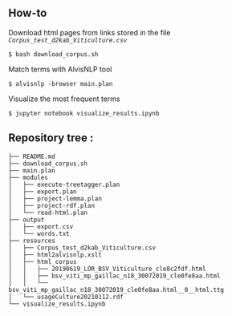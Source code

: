 ## How-to

Download html pages from links stored in the file *`Corpus_test_d2kab_Viticulture.csv`*
```
$ bash download_corpus.sh 
```

Match terms with AlvisNLP tool
```
$ alvisnlp -browser main.plan
```

Visualize the most frequent terms
```
$ jupyter notebook visualize_results.ipynb
```

## Repository tree :
```
├── README.md
├── download_corpus.sh
├── main.plan
├── modules
│   ├── execute-treetagger.plan
│   ├── export.plan
│   ├── project-lemma.plan
│   ├── project-rdf.plan
│   └── read-html.plan
├── output
│   ├── export.csv
│   └── words.txt
├── resources
│   ├── Corpus_test_d2kab_Viticulture.csv
│   ├── html2alvisnlp.xslt
│   ├── html_corpus
│   │   ├── 20190619_LOR_BSV_Viticulture_cle8c2fdf.html
│   │   ├── bsv_viti_mp_gaillac_n18_30072019_cle0fe8aa.html
│   │   └── bsv_viti_mp_gaillac_n18_30072019_cle0fe8aa.html__0__html.ttg
│   └── usageCulture20210112.rdf
└── visualize_results.ipynb
```
